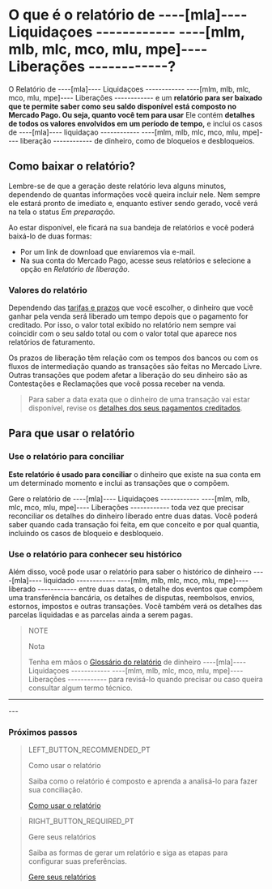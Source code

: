 # O que é o relatório de ----[mla]---- Liquidaçoes ------------ ----[mlm, mlb, mlc, mco, mlu, mpe]---- Liberações ------------?


O Relatório de ----[mla]---- Liquidaçoes ------------ ----[mlm, mlb, mlc, mco, mlu, mpe]---- Liberações ------------ e um **relatório para ser baixado que te permite saber como seu saldo disponível está composto no Mercado Pago. Ou seja, quanto você tem para usar** Ele contém **detalhes de todos os valores envolvidos em um período de tempo,** e inclui os casos de ----[mla]---- liquidaçao ------------ ----[mlm, mlb, mlc, mco, mlu, mpe]---- liberação ------------ de dinheiro, como de bloqueios e desbloqueios.

## Como baixar o relatório?

Lembre-se de que a geração deste relatório leva alguns minutos, dependendo de quantas informações você queira incluir nele. Nem sempre ele estará pronto de imediato e, enquanto estiver sendo gerado, você verá na tela o status *Em preparação*.

Ao estar disponível, ele ficará na sua bandeja de relatórios e você poderá baixá-lo de duas formas:

* Por um link de download que enviaremos via e-mail.
* Na sua conta do Mercado Pago, acesse seus relatórios e selecione a opção en *Relatório de liberação*. 

### Valores do relatório

Dependendo das [tarifas e prazos](https://www.mercadopago[FAKER][URL][DOMAIN]/settings/release-options) que você escolher, o dinheiro que você ganhar pela venda será liberado um tempo depois que o pagamento for creditado. Por isso, o valor total exibido no relatório nem sempre vai coincidir com o seu saldo total ou com o valor total que aparece nos relatórios de faturamento.

Os prazos de liberação têm relação com os tempos dos bancos ou com os fluxos de intermediação quando as transações são feitas no Mercado Livre. Outras transações que podem afetar a liberação do seu dinheiro são as Contestações e Reclamações que você possa receber na venda.


> Para saber a data exata que o dinheiro de uma transação vai estar disponível, revise os [detalhes dos seus pagamentos creditados](https://www.mercadopago[FAKER][URL][DOMAIN]/activities/balance).

## Para que usar o relatório

### Use o relatório para conciliar

**Este relatório é usado para conciliar** o dinheiro que existe na sua conta em um determinado momento e inclui as transações que o compõem. 

Gere o relatório de ----[mla]---- Liquidaçoes ------------ ----[mlm, mlb, mlc, mco, mlu, mpe]---- Liberações ------------ toda vez que precisar reconciliar os detalhes do dinheiro liberado entre duas datas. Você poderá saber quando cada transação foi feita, em que conceito e por qual quantia, incluindo os casos de bloqueio e desbloqueio. 


### Use o relatório para conhecer seu histórico

Além disso, você pode usar o relatório para saber o histórico de dinheiro ----[mla]---- liquidado ------------ ----[mlm, mlb, mlc, mco, mlu, mpe]---- liberado ------------ entre duas datas, o detalhe dos eventos que compõem uma transferência bancária, os detalhes de disputas, reembolsos, envios, estornos, impostos e outras transações. Você também verá os detalhes das parcelas liquidadas e as parcelas ainda a serem pagas.

> NOTE
>
> Nota
>
> Tenha em mãos o [Glossário do relatório](https://www.mercadopago[FAKER][URL][DOMAIN]/developers/pt/guides/manage-account/reports/released-money/glossary/) de dinheiro ----[mla]---- Liquidaçoes ------------ ----[mlm, mlb, mlc, mco, mlu, mpe]---- Liberações ------------ para revisá-lo quando precisar ou caso queira consultar algum termo técnico.

<hr/>
---

### Próximos passos

> LEFT_BUTTON_RECOMMENDED_PT
>
> Como usar o relatório           
>
> Saiba como o relatório é composto e aprenda a analisá-lo para fazer sua conciliação.
>
> [Como usar o relatório](https://www.mercadopago[FAKER][URL][DOMAIN]/developers/pt/guides/manage-account/reports/released-money/how-to-use/)

> RIGHT_BUTTON_REQUIRED_PT
>
> Gere seus relatórios
>
> Saiba as formas de gerar um relatório e siga as etapas para configurar suas preferências.
>
> [Gere seus relatórios](https://www.mercadopago[FAKER][URL][DOMAIN]/developers/pt/guides/manage-account/reports/release-money/generate/)
